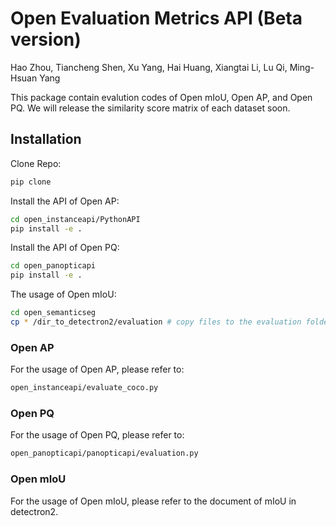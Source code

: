 # Open Evaluation Metrics API (Beta version)
Hao Zhou, Tiancheng Shen, Xu Yang, Hai Huang, Xiangtai Li, Lu Qi, Ming-Hsuan Yang

This package contain evalution codes of Open mIoU, Open AP, and Open PQ. We will release the similarity score matrix of each dataset soon.

## Installation
Clone Repo:
```bash
pip clone 
```
Install the API of Open AP:
```bash
cd open_instanceapi/PythonAPI
pip install -e .
```
Install the API of Open PQ:
```bash
cd open_panopticapi
pip install -e .
```
The usage of Open mIoU:
```bash
cd open_semanticseg
cp * /dir_to_detectron2/evaluation # copy files to the evaluation folder of detectron2
```

### Open AP
For the usage of Open AP, please refer to:
```bash
open_instanceapi/evaluate_coco.py
```

### Open PQ
For the usage of Open PQ, please refer to:
```bash
open_panopticapi/panopticapi/evaluation.py
```

### Open mIoU
For the usage of Open mIoU, please refer to the document of mIoU in detectron2.
